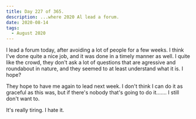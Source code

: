 ```yaml
---
title: Day 227 of 365.
description: ...where 2020 Al lead a forum.
date: 2020-08-14
tags:
  - August 2020
---
```


I lead a forum today, after avoiding a lot of people for a few weeks. I think I've done quite a nice job, and it was done in a timely manner as well. I quite like the crowd, they don't ask a lot of questions that are agressive and roundabout in nature, and they seemed to at least understand what it is. I hope?

They hope to have me again to lead next week. I don't think I can do it as graceful as this was, but if there's nobody that's going to do it....... I still don't want to.

It's really tiring. I hate it.

